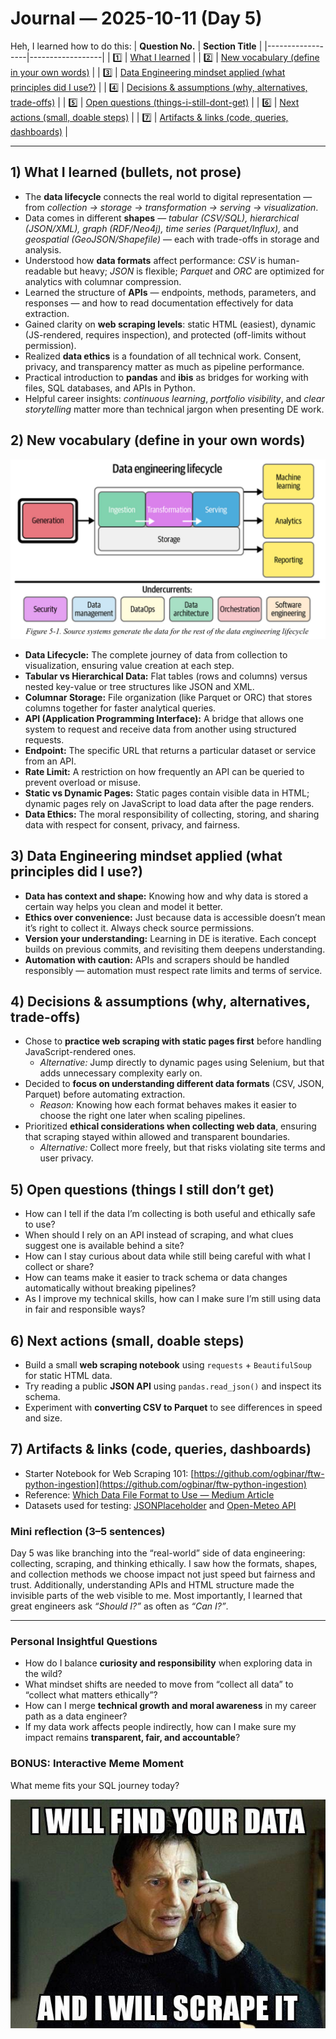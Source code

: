 # Journal — 2025-10-11 (Day 5)

Heh, I learned how to do this:
| **Question No.** | **Section Title** |
|------------------|------------------|
| 1️⃣ | [What I learned](#1-what-i-learned) |
| 2️⃣ | [New vocabulary (define in your own words)](#2-new-vocabulary-define-in-your-own-words) |
| 3️⃣ | [Data Engineering mindset applied (what principles did I use?)](#3-data-engineering-mindset-applied-what-principles-did-i-use) |
| 4️⃣ | [Decisions & assumptions (why, alternatives, trade-offs)](#4-decisions--assumptions-why-alternatives-trade-offs) |
| 5️⃣ | [Open questions (things-i-still-dont-get)](#5-open-questions-things-i-still-dont-get) |
| 6️⃣ | [Next actions (small, doable steps)](#6-next-actions-small-doable-steps) |
| 7️⃣ | [Artifacts & links (code, queries, dashboards)](#7-artifacts--links-code-queries-dashboards) |

---

## 1) What I learned (bullets, not prose)
- The **data lifecycle** connects the real world to digital representation — from *collection → storage → transformation → serving → visualization*.  
- Data comes in different **shapes** — *tabular (CSV/SQL), hierarchical (JSON/XML), graph (RDF/Neo4j), time series (Parquet/Influx),* and *geospatial (GeoJSON/Shapefile)* — each with trade-offs in storage and analysis.  
- Understood how **data formats** affect performance: *CSV* is human-readable but heavy; *JSON* is flexible; *Parquet* and *ORC* are optimized for analytics with columnar compression.  
- Learned the structure of **APIs** — endpoints, methods, parameters, and responses — and how to read documentation effectively for data extraction.  
- Gained clarity on **web scraping levels**: static HTML (easiest), dynamic (JS-rendered, requires inspection), and protected (off-limits without permission).  
- Realized **data ethics** is a foundation of all technical work. Consent, privacy, and transparency matter as much as pipeline performance.  
- Practical introduction to **pandas** and **ibis** as bridges for working with files, SQL databases, and APIs in Python.  
- Helpful career insights: *continuous learning*, *portfolio visibility*, and *clear storytelling* matter more than technical jargon when presenting DE work.  

## 2) New vocabulary (define in your own words)

![Alt text](../assets/data-engineering-lifecycle-fundamentals.png "Data Lifecyle")

- **Data Lifecycle:** The complete journey of data from collection to visualization, ensuring value creation at each step.  
- **Tabular vs Hierarchical Data:** Flat tables (rows and columns) versus nested key-value or tree structures like JSON and XML. 
- **Columnar Storage:** File organization (like Parquet or ORC) that stores columns together for faster analytical queries.  
- **API (Application Programming Interface):** A bridge that allows one system to request and receive data from another using structured requests.  
- **Endpoint:** The specific URL that returns a particular dataset or service from an API.  
- **Rate Limit:** A restriction on how frequently an API can be queried to prevent overload or misuse.  
- **Static vs Dynamic Pages:** Static pages contain visible data in HTML; dynamic pages rely on JavaScript to load data after the page renders.  
- **Data Ethics:** The moral responsibility of collecting, storing, and sharing data with respect for consent, privacy, and fairness.  


## 3) Data Engineering mindset applied (what principles did I use?)
- **Data has context and shape:** Knowing how and why data is stored a certain way helps you clean and model it better.  
- **Ethics over convenience:** Just because data is accessible doesn’t mean it’s right to collect it. Always check source permissions.  
- **Version your understanding:** Learning in DE is iterative. Each concept builds on previous commits, and revisiting them deepens understanding.  
- **Automation with caution:** APIs and scrapers should be handled responsibly — automation must respect rate limits and terms of service.   


## 4) Decisions & assumptions (why, alternatives, trade-offs)
- Chose to **practice web scraping with static pages first** before handling JavaScript-rendered ones.  
  - *Alternative:* Jump directly to dynamic pages using Selenium, but that adds unnecessary complexity early on.  
- Decided to **focus on understanding different data formats** (CSV, JSON, Parquet) before automating extraction.  
  - *Reason:* Knowing how each format behaves makes it easier to choose the right one later when scaling pipelines.  
- Prioritized **ethical considerations when collecting web data**, ensuring that scraping stayed within allowed and transparent boundaries.  
  - *Alternative:* Collect more freely, but that risks violating site terms and user privacy.
    

## 5) Open questions (things I still don’t get)
- How can I tell if the data I’m collecting is both useful and ethically safe to use?  
- When should I rely on an API instead of scraping, and what clues suggest one is available behind a site?  
- How can I stay curious about data while still being careful with what I collect or share?  
- How can teams make it easier to track schema or data changes automatically without breaking pipelines?  
- As I improve my technical skills, how can I make sure I’m still using data in fair and responsible ways?  


## 6) Next actions (small, doable steps)
- Build a small **web scraping notebook** using `requests` + `BeautifulSoup` for static HTML data.  
- Try reading a public **JSON API** using `pandas.read_json()` and inspect its schema. 
- Experiment with **converting CSV to Parquet** to see differences in speed and size.  


## 7) Artifacts & links (code, queries, dashboards)
- Starter Notebook for Web Scraping 101: [https://github.com/ogbinar/ftw-python-ingestion](https://github.com/ogbinar/ftw-python-ingestion)  
- Reference: [Which Data File Format to Use — Medium Article](https://medium.com/@aiiaor/which-data-file-format-to-use-csv-json-parquet-avro-orc-e7a9acaaa7df)  
- Datasets used for testing: [JSONPlaceholder](https://jsonplaceholder.typicode.com) and [Open-Meteo API](https://api.open-meteo.com)
  

### Mini reflection (3–5 sentences)
Day 5 was like branching into the “real-world” side of data engineering: collecting, scraping, and thinking ethically. I saw how the formats, shapes, and collection methods we choose impact not just speed but fairness and trust. Additionally, understanding APIs and HTML structure made the invisible parts of the web visible to me. Most importantly, I learned that great engineers ask *“Should I?”* as often as *“Can I?”*.  

---

### Personal Insightful Questions
- How do I balance **curiosity and responsibility** when exploring data in the wild?  
- What mindset shifts are needed to move from “collect all data” to “collect what matters ethically”?  
- How can I merge **technical growth and moral awareness** in my career path as a data engineer?  
- If my data work affects people indirectly, how can I make sure my impact remains **transparent, fair, and accountable**?  


### BONUS: Interactive Meme Moment
What meme fits your SQL journey today?

![Alt text](../assets/taken_meme.jpg "Taken")

